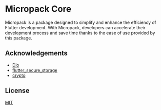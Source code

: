 
# Micropack Core

Micropack is a package designed to simplify and enhance the efficiency of Flutter development. With Micropack, developers can accelerate their development process and save time thanks to the ease of use provided by this package.


## Acknowledgements

 - [Dio](https://github.com/cfug/dio)
 - [flutter_secure_storage](https://github.com/mogol/flutter_secure_storage)
 - [crypto](https://github.com/dart-lang/crypto)


## License

[MIT](https://github.com/ajianaz/micropack_core/blob/main/LICENSE)
